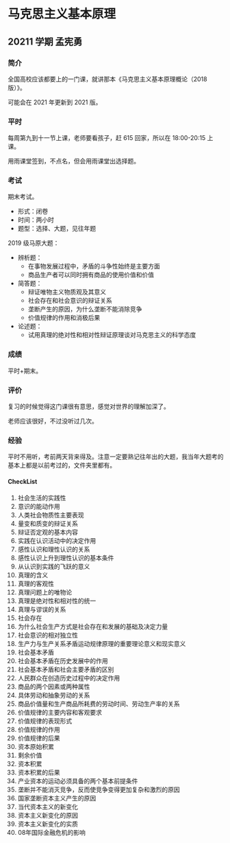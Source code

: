# 马克思主义基本原理

## 20211 学期 孟宪勇

### 简介

全国高校应该都要上的一门课，就讲那本《马克思主义基本原理概论（2018 版）》。

可能会在 2021 年更新到 2021 版。

### 平时

每周第九到十一节上课，老师要看孩子，赶 615 回家，所以在 18:00-20:15 上课。

用雨课堂签到，不点名，但会用雨课堂出选择题。

### 考试

期末考试。

- 形式：闭卷
- 时间：两小时
- 题型：选择、大题，见往年题

2019 级马原大题：

- 辨析题：
	- 在事物发展过程中，矛盾的斗争性始终是主要方面
	- 商品生产者可以同时拥有商品的使用价值和价值
- 简答题：
	- 辩证唯物主义物质观及其意义
	- 社会存在和社会意识的辩证关系
	- 垄断产生的原因，为什么垄断不能消除竞争
	- 价值规律的作用和消极后果
- 论述题：
	- 试用真理的绝对性和相对性辩证原理谈对马克思主义的科学态度

### 成绩

平时+期末。

### 评价

复习的时候觉得这门课很有意思，感觉对世界的理解加深了。

老师应该很好，不过没听过几次。

### 经验

平时不用听，考前两天背来得及。注意一定要熟记往年出的大题，我当年大题考的基本上都是以前考过的，文件夹里都有。

#### CheckList

1. 社会生活的实践性
2. 意识的能动作用
3. 人类社会物质性主要表现
4. 量变和质变的辩证关系
5. 辩证否定观的基本内容
6. 实践在认识活动中的决定作用
7. 感性认识和理性认识的关系
8. 感性认识上升到理性认识的基本条件
9. 从认识到实践的飞跃的意义
10. 真理的含义
11. 真理的客观性
12. 真理问题上的唯物论
13. 真理是绝对性和相对性的统一
14. 真理与谬误的关系
15. 社会存在
16. 为什么社会生产方式是社会存在和发展的基础及决定力量
17. 社会意识的相对独立性
18. 生产力与生产关系矛盾运动规律原理的重要理论意义和现实意义
19. 社会基本矛盾
20. 社会基本矛盾在历史发展中的作用
21. 社会基本矛盾和社会主要矛盾的区别
22. 人民群众在创造历史过程中的决定作用
23. 商品的两个因素或两种属性
24. 具体劳动和抽象劳动的关系
25. 商品价值量和生产商品所耗费的劳动时间、劳动生产率的关系
26. 价值规律的主要内容和客观要求
27. 价值规律的表现形式
28. 价值规律的作用
29. 价值规律的后果
30. 资本原始积累
31. 剩余价值
32. 资本积累
33. 资本积累的后果
34. 产业资本的运动必须具备的两个基本前提条件
35. 垄断并不能消灭竞争，反而使竞争变得更加复杂和激烈的原因
36. 国家垄断资本主义产生的原因
37. 当代资本主义的新变化
38. 资本主义新变化的原因
39. 资本主义新变化的实质
40. 08年国际金融危机的影响
